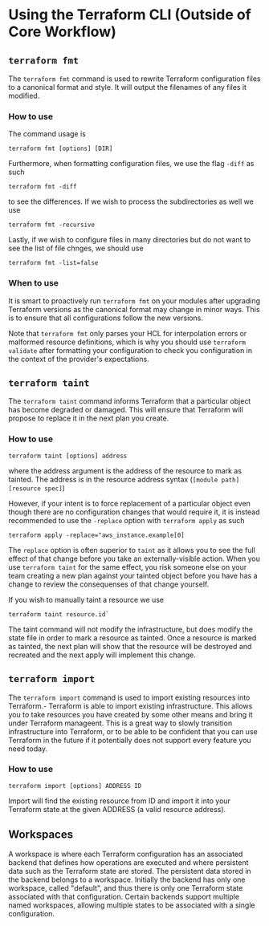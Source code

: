 # Using the Terraform CLI (Outside of Core Workflow)

## `terraform fmt`
The `terraform fmt` command is used to rewrite Terraform configuration files to a canonical format and style. It will output the filenames of any files it modified.

### How to use
The command usage is 

```
terraform fmt [options] [DIR]
```

Furthermore, when formatting configuration files, we use the flag `-diff` as such

```
terraform fmt -diff
```
to see the differences. If we wish to process the subdirectories as well we use

```
terraform fmt -recursive
```
Lastly, if we wish to configure files in many directories but do not want to see the list of file chnges, we should use

```
terraform fmt -list=false
```


### When to use
It is smart to proactively run `terraform fmt` on your modules after upgrading Terraform versions as the canonical format may change in minor ways. This is to ensure that all configurations follow the new versions. 

Note that `terraform fmt` only parses your HCL for interpolation errors or malformed resource definitions, which is why you should use `terraform validate` after formatting your configuration to check you configuration in the context of the provider's expectations. 

## `terraform taint`
The `terraform taint` command informs Terraform that a particular object has become degraded or damaged. This will ensure that Terraform will propose to replace it in the next plan you create. 

### How to use
```
terraform taint [options] address
```

where the address argument is the address of the resource to mark as tainted. The address is in the resource address syntax (`[module path][resource spec]`)

However, if your intent is to force replacement of a particular object even though there are no configuration changes that would require it, it is instead recommended to use the `-replace` option with `terraform apply` as such 

```
terraform apply -replace="aws_instance.example[0]
```

The `replace` option is often superior to `taint` as it allows you to see the full effect of that change before you take an externally-visible action. When you use `terraform taint` for the same effect, you risk someone else on your team creating a new plan against your tainted object before you have has a change to review the consequenses of that change yourself. 

If you wish to manually taint a resource we use 

```
terraform taint resource.id`
```

The taint command will not modify the infrastructure, but does modify the state file in order to mark a resource as tainted. Once a resource is marked as tainted, the next plan will show that the resource will be destroyed and recreated and the next apply will implement this change. 

## `terraform import`
The `terraform import` command is used to import existing resources into Terraform.- Terraform is able to import existing infrastructure. This allows you to take resources you have created by some other means and bring it under Terraform manageent. This is a great way to slowly transition infrastructure into Terraform, or to be able to be confident that you can use Terraform in the future if it potentially does not support every feature you need today.

### How to use

```
terraform import [options] ADDRESS ID
```

Import will find the existing resource from ID and import it into your Terraform state at the given ADDRESS (a valid resource address).

## Workspaces
A workspace is where each Terraform configuration has an associated backend that defines how operations are executed and where persistent data such as the Terraform state are stored. The persistent data stored in the backend belongs to a workspace. Initially the backend has only one workspace, called "default", and thus there is only one Terraform state associated with that configuration. Certain backends support multiple named workspaces, allowing multiple states to be associated with a single configuration.
